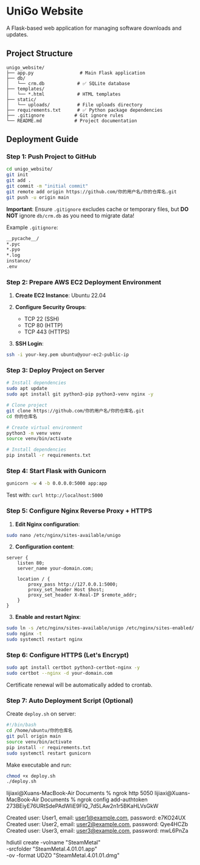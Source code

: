 # UniGo Website

A Flask-based web application for managing software downloads and updates.

## Project Structure

```
unigo_website/
├── app.py                 # Main Flask application
├── db/
│   └── crm.db            # ✅ SQLite database
├── templates/
│   └── *.html            # HTML templates
├── static/
│   └── uploads/          # File uploads directory
├── requirements.txt      # ✅ Python package dependencies
├── .gitignore           # Git ignore rules
└── README.md            # Project documentation
```

## Deployment Guide

### Step 1: Push Project to GitHub

```bash
cd unigo_website/
git init
git add .
git commit -m "initial commit"
git remote add origin https://github.com/你的用户名/你的仓库名.git
git push -u origin main
```

**Important**: Ensure `.gitignore` excludes cache or temporary files, but **DO NOT** ignore `db/crm.db` as you need to migrate data!

Example `.gitignore`:
```txt
__pycache__/
*.pyc
*.pyo
*.log
instance/
.env
```

### Step 2: Prepare AWS EC2 Deployment Environment

1. **Create EC2 Instance**: Ubuntu 22.04
2. **Configure Security Groups**:
   - TCP 22 (SSH)
   - TCP 80 (HTTP)
   - TCP 443 (HTTPS)

3. **SSH Login**:
```bash
ssh -i your-key.pem ubuntu@your-ec2-public-ip
```

### Step 3: Deploy Project on Server

```bash
# Install dependencies
sudo apt update
sudo apt install git python3-pip python3-venv nginx -y

# Clone project
git clone https://github.com/你的用户名/你的仓库名.git
cd 你的仓库名

# Create virtual environment
python3 -m venv venv
source venv/bin/activate

# Install dependencies
pip install -r requirements.txt
```

### Step 4: Start Flask with Gunicorn

```bash
gunicorn -w 4 -b 0.0.0.0:5000 app:app
```

Test with: `curl http://localhost:5000`

### Step 5: Configure Nginx Reverse Proxy + HTTPS

1. **Edit Nginx configuration**:
```bash
sudo nano /etc/nginx/sites-available/unigo
```

2. **Configuration content**:
```nginx
server {
    listen 80;
    server_name your-domain.com;

    location / {
        proxy_pass http://127.0.0.1:5000;
        proxy_set_header Host $host;
        proxy_set_header X-Real-IP $remote_addr;
    }
}
```

3. **Enable and restart Nginx**:
```bash
sudo ln -s /etc/nginx/sites-available/unigo /etc/nginx/sites-enabled/
sudo nginx -t
sudo systemctl restart nginx
```

### Step 6: Configure HTTPS (Let's Encrypt)

```bash
sudo apt install certbot python3-certbot-nginx -y
sudo certbot --nginx -d your-domain.com
```

Certificate renewal will be automatically added to crontab.

### Step 7: Auto Deployment Script (Optional)

Create `deploy.sh` on server:

```bash
#!/bin/bash
cd /home/ubuntu/你的仓库名
git pull origin main
source venv/bin/activate
pip install -r requirements.txt
sudo systemctl restart gunicorn
```

Make executable and run:
```bash
chmod +x deploy.sh
./deploy.sh
```

lijiaxi@Xuans-MacBook-Air Documents % ngrok http 5050
lijiaxi@Xuans-MacBook-Air Documents % ngrok config add-authtoken 273BEiyE76URtSdePAdWliE9FlQ_7d5LAw2n1r5BKaHLVsGkW


Created user: User1, email: user1@example.com, password: e7KO24UX
Created user: User2, email: user2@example.com, password: Qye4HCZb
Created user: User3, email: user3@example.com, password: mwL6PnZa

hdiutil create -volname "SteamMetal" \
  -srcfolder "SteamMetal.4.01.01.app" \
  -ov -format UDZO "SteamMetal.4.01.01.dmg"
